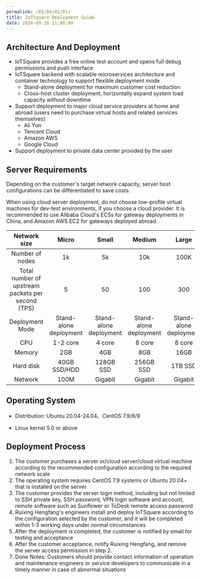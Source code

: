```yaml
---
permalink: /03/04/01/01/
title: IoTSquare Deployment Guide
date: 2024-09-26 11:00:00
---
```


## Architecture And Deployment

- IoTSquare provides a free online test account and opens full debug permissions and push interface
- IoTSquare backend with scalable microservices architecture and container technology to support flexible deployment mode
  - Stand-alone deployment for maximum customer cost reduction
  - Cross-host cluster deployment, horizontally expand system load capacity without downtime
- Support deployment to major cloud service providers at home and abroad (users need to purchase virtual hosts and related services themselves)
  - Ali Yun
  - Tencent Cloud
  - Amazon AWS
  - Google Cloud
- Support deployment to private data center provided by the user

## Server Requirements
Depending on the customer's target network capacity, server host configurations can be differentiated to save costs.

When using cloud server deployment, do not choose low-profile virtual machines for dev-test environments, if you choose a cloud provider.
It is recommended to use Alibaba Cloud's ECSs for gateway deployments in China, and Amazon AWS EC2 for gateways deployed abroad.

|                   Network size                    |         Micro          |         Small          |         Medium         |         Large          |
|:-------------------------------------------------:|:----------------------:|:----------------------:|:----------------------:|:----------------------:|
|                  Number of nodes                  |           1k           |           5k           |          10k           |          100K          |
| Total number of upstream packets per second (TPS) |           5            |           50           |          100           |          300           |
|                  Deployment Mode                  | Stand-alone deployment | Stand-alone deployment | Stand-alone deployment | Stand-alone deployment |
|                        CPU                        |        1-2 core        |         4 core         |         8 core         |         8 core         |
|                      Memory                       |          2GB           |          4GB           |          8GB           |          16GB          |
|                     Hard disk                     |      40GB SSD/HDD      |       128GB SSD        |       256GB SSD        |        1TB SSD         |
|                      Network                      |          100M          |        Gigabit         |        Gigabit         |        Gigabit         |

## Operating System

- Distribution: Ubuntu 20.04-24.04、CentOS 7.9/8/9

- Linux kernel 5.0 or above

## Deployment Process

1. The customer purchases a server or/cloud server/cloud virtual machine according to the recommended configuration according to the required network scale
2. The operating system requires CentOS 7.9 systems or Ubuntu 20.04+ that is installed on the server
2. The customer provides the server login method, including but not limited to SSH private key, SSH password, VPN login software and account, remote software such as Sunflower or ToDesk remote access password
3. Ruixing Hengfang's engineers install and deploy IoTSquare according to the configuration selected by the customer, and it will be completed within 1-3 working days under normal circumstances
5. After the deployment is completed, the customer is notified by email for testing and acceptance
6. After the customer acceptance, notify Ruixing Hengfang, and remove the server access permission in step 2.
7. Done
   Notes:
   Customers should provide contact information of operation and maintenance engineers or service developers to communicate in a timely manner in case of abnormal situations
